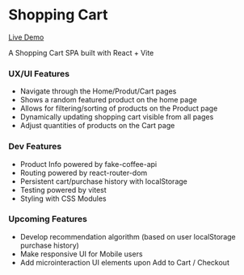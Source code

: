 # Shopping Cart

[Live Demo](https://shopping-cart-byo.pages.dev/)

A Shopping Cart SPA built with React + Vite

### UX/UI Features

- Navigate through the Home/Produt/Cart pages
- Shows a random featured product on the home page
- Allows for filtering/sorting of products on the Product page
- Dynamically updating shopping cart visible from all pages
- Adjust quantities of products on the Cart page

### Dev Features

- Product Info powered by fake-coffee-api
- Routing powered by react-router-dom
- Persistent cart/purchase history with localStorage
- Testing powered by vitest
- Styling with CSS Modules

### Upcoming Features

- Develop recommendation algorithm (based on user localStorage purchase history)
- Make responsive UI for Mobile users
- Add microinteraction UI elements upon Add to Cart / Checkout

